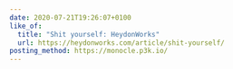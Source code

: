 ```yaml
---
date: 2020-07-21T19:26:07+0100
like_of:
  title: "Shit yourself: HeydonWorks"
  url: https://heydonworks.com/article/shit-yourself/
posting_method: https://monocle.p3k.io/
---
```

